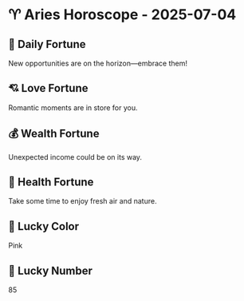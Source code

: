 # ♈ Aries Horoscope - 2025-07-04

## 🎯 Daily Fortune

New opportunities are on the horizon—embrace them!

## 💘 Love Fortune

Romantic moments are in store for you.

## 💰 Wealth Fortune

Unexpected income could be on its way.

## 🌱 Health Fortune

Take some time to enjoy fresh air and nature.

## 🎨 Lucky Color

Pink

## 🔢 Lucky Number

85
